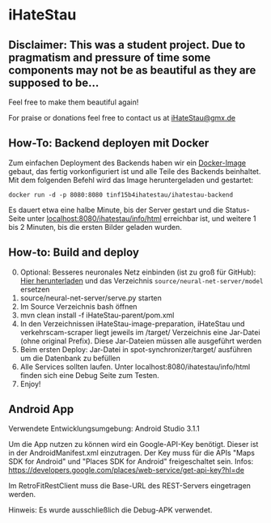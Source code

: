# iHateStau

## Disclaimer: This was a student project. Due to pragmatism and pressure of time some components may not be as beautiful as they are supposed to be...
Feel free to make them beautiful again!

For praise or donations feel free to contact us at iHateStau@gmx.de

## How-To: Backend deployen mit Docker

Zum einfachen Deployment des Backends haben wir ein [Docker-Image](https://hub.docker.com/r/tinf15b4ihatestau/ihatestau-backend/) gebaut, das fertig vorkonfiguriert ist und alle Teile des Backends beinhaltet. Mit dem folgenden Befehl wird das Image heruntergeladen und gestartet:

    docker run -d -p 8080:8080 tinf15b4ihatestau/ihatestau-backend
  
Es dauert etwa eine halbe Minute, bis der Server gestart und die Status-Seite unter [localhost:8080/ihatestau/info/html](http://localhost:8080/ihatestau/info/html) erreichbar ist, und weitere 1 bis 2 Minuten, bis die ersten Bilder geladen wurden.

## How-to: Build and deploy
0. Optional: Besseres neuronales Netz einbinden (ist zu groß für GitHub): [Hier herunterladen](https://mega.nz/#!tFE2SI4R!5PUA6G_151mYHQRjni1fDsPlWiAhxHuBN8qF73Dx8eU) und das Verzeichnis `source/neural-net-server/model` ersetzen
1. source/neural-net-server/serve.py starten 
2. Im Source Verzeichnis bash öffnen
3. mvn clean install -f iHateStau-parent/pom.xml
4. In den Verzeichnissen iHateStau-image-preparation, iHateStau und verkehrscam-scraper liegt jeweils im /target/ Verzeichnis eine Jar-Datei (ohne original Prefix). Diese Jar-Dateien müssen alle ausgeführt werden
5. Beim ersten Deploy: Jar-Datei in spot-synchronizer/target/ ausführen um die Datenbank zu befüllen
6. Alle Services sollten laufen. Unter localhost:8080/ihatestau/info/html finden sich eine Debug Seite zum Testen.
7. Enjoy!

## Android App
Verwendete Entwicklungsumgebung: Android Studio 3.1.1

Um die App nutzen zu können wird ein Google-API-Key benötigt. Dieser ist in der AndroidManifest.xml einzutragen.
Der Key muss für die APIs "Maps SDK for Android" und "Places SDK for Android" freigeschaltet sein.
Infos: https://developers.google.com/places/web-service/get-api-key?hl=de

Im RetroFitRestClient muss die Base-URL des REST-Servers eingetragen werden.

Hinweis: Es wurde ausschließlich die Debug-APK verwendet.
